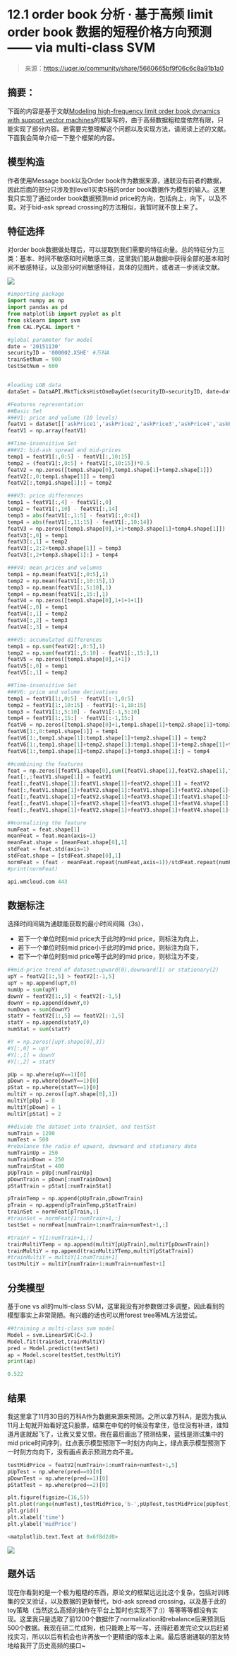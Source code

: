 

# 12.1 order book 分析 · 基于高频 limit order book 数据的短程价格方向预测—— via multi-class SVM

> 来源：https://uqer.io/community/share/5660665bf9f06c6c8a91b1a0

## 摘要：

下面的内容是基于文献[Modeling high-frequency limit order book dynamics with support vector machines](https://raw.github.com/ezhulenev/scala-openbook/master/assets/Modeling-high-frequency-limit-order-book-dynamics-with-support-vector-machines.pdf)的框架写的，由于高频数据粗粒度依然有限，只能实现了部分内容。若需要完整理解这个问题以及实现方法，请阅读上述的文献。下面我会简单介绍一下整个框架的内容。

## 模型构造

作者使用Message book以及Order book作为数据来源，通联没有前者的数据，因此后面的部分只涉及到level1买卖5档的order book数据作为模型的输入。这里我只实现了通过order book数据预测mid price的方向，包括向上，向下，以及不变。对于bid-ask spread crossing的方法相似，我暂时就不放上来了。

## 特征选择

对order book数据做处理后，可以提取到我们需要的特征向量。总的特征分为三类：基本、时间不敏感和时间敏感三类，这里我们能从数据中获得全部的基本和时间不敏感特征，以及部分时间敏感特征，具体的见图片，或者进一步阅读文献。

![](img/features.png)

```py
#importing package
import numpy as np
import pandas as pd
from matplotlib import pyplot as plt
from sklearn import svm
from CAL.PyCAL import *

#global parameter for model
date = '20151130'
securityID = '000002.XSHE' #万科A
trainSetNum = 900
testSetNum = 600


#loading LOB data
dataSet = DataAPI.MktTicksHistOneDayGet(securityID=securityID, date=date,pandas='1')

#Features representation
##Basic Set
###V1: price and volume (10 levels)
featV1 = dataSet[['askPrice1','askPrice2','askPrice3','askPrice4','askPrice5','askVolume1','askVolume2','askVolume3','askVolume4','askVolume5','bidPrice1','bidPrice2','bidPrice3','bidPrice4','bidPrice5','bidVolume1','bidVolume2','bidVolume3','bidVolume4','bidVolume5']]
featV1 = np.array(featV1)

##Time-insensitive Set
###V2: bid-ask spread and mid-prices
temp1 = featV1[:,0:5] - featV1[:,10:15]
temp2 = (featV1[:,0:5] + featV1[:,10:15])*0.5
featV2 = np.zeros([temp1.shape[0],temp1.shape[1]+temp2.shape[1]])
featV2[:,0:temp1.shape[1]] = temp1
featV2[:,temp1.shape[1]:] = temp2

###V3: price differences
temp1 = featV1[:,4] - featV1[:,0]
temp2 = featV1[:,10] - featV1[:,14]
temp3 = abs(featV1[:,1:5] - featV1[:,0:4])
temp4 = abs(featV1[:,11:15] - featV1[:,10:14])
featV3 = np.zeros([temp1.shape[0],1+1+temp3.shape[1]+temp4.shape[1]])
featV3[:,0] = temp1
featV3[:,1] = temp2
featV3[:,2:2+temp3.shape[1]] = temp3
featV3[:,2+temp3.shape[1]:] = temp4

###V4: mean prices and volumns
temp1 = np.mean(featV1[:,0:5],1)
temp2 = np.mean(featV1[:,10:15],1)
temp3 = np.mean(featV1[:,5:10],1)
temp4 = np.mean(featV1[:,15:],1)
featV4 = np.zeros([temp1.shape[0],1+1+1+1])
featV4[:,0] = temp1
featV4[:,1] = temp2
featV4[:,2] = temp3
featV4[:,3] = temp4

###V5: accumulated differences
temp1 = np.sum(featV2[:,0:5],1)
temp2 = np.sum(featV1[:,5:10] - featV1[:,15:],1)
featV5 = np.zeros([temp1.shape[0],1+1])
featV5[:,0] = temp1
featV5[:,1] = temp2

##Time-insensitive Set
###V6: price and volume derivatives
temp1 = featV1[1:,0:5] - featV1[:-1,0:5]
temp2 = featV1[1:,10:15] - featV1[:-1,10:15]
temp3 = featV1[1:,5:10] - featV1[:-1,5:10]
temp4 = featV1[1:,15:] - featV1[:-1,15:]
featV6 = np.zeros([temp1.shape[0]+1,temp1.shape[1]+temp2.shape[1]+temp3.shape[1]+temp4.shape[1]]) #由于差分，少掉一个数据，此处补回
featV6[1:,0:temp1.shape[1]] = temp1
featV6[1:,temp1.shape[1]:temp1.shape[1]+temp2.shape[1]] = temp2
featV6[1:,temp1.shape[1]+temp2.shape[1]:temp1.shape[1]+temp2.shape[1]+temp3.shape[1]] = temp3
featV6[1:,temp1.shape[1]+temp2.shape[1]+temp3.shape[1]:] = temp4

##combining the features
feat = np.zeros([featV1.shape[0],sum([featV1.shape[1],featV2.shape[1],featV3.shape[1],featV4.shape[1],featV5.shape[1],featV6.shape[1]])])
feat[:,:featV1.shape[1]] = featV1
feat[:,featV1.shape[1]:featV1.shape[1]+featV2.shape[1]] = featV2
feat[:,featV1.shape[1]+featV2.shape[1]:featV1.shape[1]+featV2.shape[1]+featV3.shape[1]] = featV3
feat[:,featV1.shape[1]+featV2.shape[1]+featV3.shape[1]:featV1.shape[1]+featV2.shape[1]+featV3.shape[1]+featV4.shape[1]] = featV4
feat[:,featV1.shape[1]+featV2.shape[1]+featV3.shape[1]+featV4.shape[1]:featV1.shape[1]+featV2.shape[1]+featV3.shape[1]+featV4.shape[1]+featV5.shape[1]] = featV5
feat[:,featV1.shape[1]+featV2.shape[1]+featV3.shape[1]+featV4.shape[1]+featV5.shape[1]:] = featV6

##normalizing the feature
numFeat = feat.shape[1]
meanFeat = feat.mean(axis=1)
meanFeat.shape = [meanFeat.shape[0],1]
stdFeat = feat.std(axis=1)
stdFeat.shape = [stdFeat.shape[0],1]
normFeat = (feat - meanFeat.repeat(numFeat,axis=1))/stdFeat.repeat(numFeat,axis=1)
#print(normFeat)

api.wmcloud.com 443
```

## 数据标注

选择时间间隔为通联能获取的最小时间间隔（3s），

+ 若下一个单位时刻mid price大于此时的mid price，则标注为向上，
+ 若下一个单位时刻mid price小于此时的mid price，则标注为向下，
+ 若下一个单位时刻mid price等于此时的mid price，则标注为不变，

```py
##mid-price trend of dataset:upward(0),downward(1) or stationary(2)
upY = featV2[1:,5] > featV2[:-1,5]
upY = np.append(upY,0)
numUp = sum(upY)
downY = featV2[1:,5] < featV2[:-1,5]
downY = np.append(downY,0)
numDown = sum(downY)
statY = featV2[1:,5] == featV2[:-1,5]
statY = np.append(statY,0)
numStat = sum(statY)

#Y = np.zeros([upY.shape[0],3])
#Y[:,0] = upY
#Y[:,1] = downY
#Y[:,2] = statY

pUp = np.where(upY==1)[0]
pDown = np.where(downY==1)[0]
pStat = np.where(statY==1)[0]
multiY = np.zeros([upY.shape[0],1])
multiY[pUp] = 0
multiY[pDown] = 1
multiY[pStat] = 2

##divide the dataset into trainSet, and testSst
numTrain = 1200
numTest = 500
#rebalance the radio of upward, downward and stationary data
numTrainUp = 250
numTrainDown = 250
numTrainStat = 400
pUpTrain = pUp[:numTrainUp]
pDownTrain = pDown[:numTrainDown]
pStatTrain = pStat[:numTrainStat]

pTrainTemp = np.append(pUpTrain,pDownTrain)
pTrain = np.append(pTrainTemp,pStatTrain)
trainSet = normFeat[pTrain,:]
#trainSet = normFeat[1:numTrain+1,:]
testSet = normFeat[numTrain+1:numTrain+numTest+1,:]

#trainY = Y[1:numTrain+1,:]
trainMultiYTemp = np.append(multiY[pUpTrain],multiY[pDownTrain])
trainMultiY = np.append(trainMultiYTemp,multiY[pStatTrain])
#trainMultiY = multiY[1:numTrain+1]
testMultiY = multiY[numTrain+1:numTrain+numTest+1]
```

## 分类模型

基于one vs all的multi-class SVM，这里我没有对参数做过多调整，因此看到的模型事实上非常简陋。有兴趣的话也可以用forest tree等ML方法尝试。

```py
##training a multi-class svm model
Model = svm.LinearSVC(C=2.)
Model.fit(trainSet,trainMultiY)
pred = Model.predict(testSet)
ap = Model.score(testSet,testMultiY)
print(ap)

0.522
```

##  结果

我这里拿了11月30日的万科A作为数据来源来预测。之所以拿万科A，是因为我从11月上旬就开始看好这只股票，结果在中旬的时候没有拿住，低位没有补进，谁知道月底就起飞了，让我又爱又恨。我在最后画出了预测结果，蓝线是测试集中的mid price时间序列，红点表示模型预测下一时刻方向向上，绿点表示模型预测下一时刻方向向下，没有画点表示预测方向不变。

```py
testMidPrice = featV2[numTrain+1:numTrain+numTest+1,5]
pUpTest = np.where(pred==0)[0]
pDownTest = np.where(pred==1)[0]
pStatTest = np.where(pred==2)[0]

plt.figure(figsize=(16,5))
plt.plot(range(numTest),testMidPrice,'b-',pUpTest,testMidPrice[pUpTest],'r.',pDownTest,testMidPrice[pDownTest],'g.')
plt.grid()
plt.xlabel('time')
plt.ylabel('midPrice')

<matplotlib.text.Text at 0x6f8d2d0>
```

![](img/1iZ8AAUzkUMAAAAAElFTkSuQmCC.png)

## 题外话

现在你看到的是一个极为粗糙的东西，原论文的框架远远比这个复杂，包括对训练集的交叉验证，以及数据的更新替代，bid-ask spread crossing，以及基于此的toy策略（当然这么高频的操作在平台上暂时也实现不了:)）等等等等都没有实现。这里我只是选取了前1200个数据作了normalization和rebalance后来预测后500个数据。我现在研二忙成狗，也只能晚上写一写，还得赶着发完论文以后赶紧找实习，所以以后有机会也许再放一个更精细的版本上来。最后感谢通联的朋友特地给我开了历史高频的接口~
